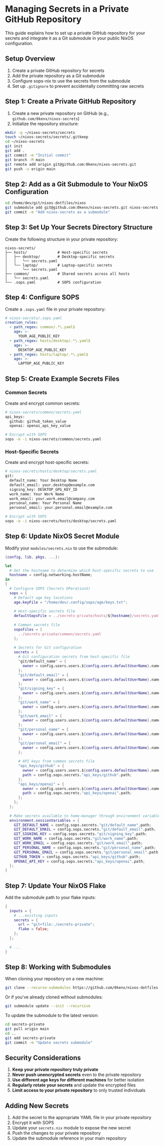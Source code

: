 # Managing Secrets in a Private GitHub Repository

This guide explains how to set up a private GitHub repository for your secrets and integrate it as a Git submodule in your public NixOS configuration.

## Setup Overview

1. Create a private GitHub repository for secrets
2. Add the private repository as a Git submodule
3. Configure sops-nix to use the secrets from the submodule
4. Set up `.gitignore` to prevent accidentally committing raw secrets

## Step 1: Create a Private GitHub Repository

1. Create a new private repository on GitHub (e.g., `github.com/0kenx/nixos-secrets`)
2. Initialize the repository structure:

```bash
mkdir -p ~/nixos-secrets/secrets
touch ~/nixos-secrets/secrets/.gitkeep
cd ~/nixos-secrets
git init
git add .
git commit -m "Initial commit"
git branch -M main
git remote add origin git@github.com:0kenx/nixos-secrets.git
git push -u origin main
```

## Step 2: Add as a Git Submodule to Your NixOS Configuration

```bash
cd /home/dev/git/nixos-dotfiles/nixos
git submodule add git@github.com:0kenx/nixos-secrets.git nixos-secrets
git commit -m "Add nixos-secrets as a submodule"
```

## Step 3: Set Up Your Secrets Directory Structure

Create the following structure in your private repository:

```
nixos-secrets/
├── hosts/              # Host-specific secrets
│   ├── desktop/        # Desktop-specific secrets
│   │   └── secrets.yaml
│   └── laptop/         # Laptop-specific secrets
│       └── secrets.yaml
├── common/             # Shared secrets across all hosts
│   └── secrets.yaml
└── .sops.yaml          # SOPS configuration
```

## Step 4: Configure SOPS

Create a `.sops.yaml` file in your private repository:

```yaml
# nixos-secrets/.sops.yaml
creation_rules:
  - path_regex: common/.*\.yaml$
    age: >-
      YOUR_AGE_PUBLIC_KEY
  - path_regex: hosts/desktop/.*\.yaml$
    age: >-
      DESKTOP_AGE_PUBLIC_KEY
  - path_regex: hosts/laptop/.*\.yaml$
    age: >-
      LAPTOP_AGE_PUBLIC_KEY
```

## Step 5: Create Example Secrets Files

### Common Secrets

Create and encrypt common secrets:

```bash
# nixos-secrets/common/secrets.yaml
api_keys:
  github: github_token_value
  openai: openai_api_key_value

# Encrypt with SOPS
sops -e -i nixos-secrets/common/secrets.yaml
```

### Host-Specific Secrets

Create and encrypt host-specific secrets:

```bash
# nixos-secrets/hosts/desktop/secrets.yaml
git:
  default_name: Your Desktop Name
  default_email: your.desktop@example.com
  signing_key: DESKTOP_GPG_KEY_ID
  work_name: Your Work Name
  work_email: your.work.email@company.com
  personal_name: Your Personal Name
  personal_email: your.personal.email@example.com

# Encrypt with SOPS
sops -e -i nixos-secrets/hosts/desktop/secrets.yaml
```

## Step 6: Update NixOS Secret Module

Modify your `modules/secrets.nix` to use the submodule:

```nix
{config, lib, pkgs, ...}:

let
  # Get the hostname to determine which host-specific secrets to use
  hostname = config.networking.hostName;
in
{
  # Configure SOPS (Secrets OPerationS)
  sops = {
    # Default age key locations
    age.keyFile = "/home/dev/.config/sops/age/keys.txt";
    
    # Host-specific secrets file
    defaultSopsFile = ../secrets-private/hosts/${hostname}/secrets.yaml;
    
    # Common secrets file
    sopsFiles = [
      ../secrets-private/common/secrets.yaml
    ];
    
    # Secrets for Git configuration
    secrets = {
      # Git configuration secrets from host-specific file
      "git/default_name" = {
        owner = config.users.users.${config.users.defaultUserName}.name;
      };
      "git/default_email" = {
        owner = config.users.users.${config.users.defaultUserName}.name;
      };
      "git/signing_key" = {
        owner = config.users.users.${config.users.defaultUserName}.name;
      };
      "git/work_name" = {
        owner = config.users.users.${config.users.defaultUserName}.name;
      };
      "git/work_email" = {
        owner = config.users.users.${config.users.defaultUserName}.name;
      };
      "git/personal_name" = {
        owner = config.users.users.${config.users.defaultUserName}.name;
      };
      "git/personal_email" = {
        owner = config.users.users.${config.users.defaultUserName}.name;
      };
      
      # API keys from common secrets file
      "api_keys/github" = {
        owner = config.users.users.${config.users.defaultUserName}.name;
        path = config.sops.secrets."api_keys/github".path;
      };
      "api_keys/openai" = {
        owner = config.users.users.${config.users.defaultUserName}.name;
        path = config.sops.secrets."api_keys/openai".path;
      };
    };
  };
  
  # Make secrets available to home-manager through environment variables
  environment.sessionVariables = {
    GIT_DEFAULT_NAME = config.sops.secrets."git/default_name".path;
    GIT_DEFAULT_EMAIL = config.sops.secrets."git/default_email".path;
    GIT_SIGNING_KEY = config.sops.secrets."git/signing_key".path;
    GIT_WORK_NAME = config.sops.secrets."git/work_name".path;
    GIT_WORK_EMAIL = config.sops.secrets."git/work_email".path;
    GIT_PERSONAL_NAME = config.sops.secrets."git/personal_name".path;
    GIT_PERSONAL_EMAIL = config.sops.secrets."git/personal_email".path;
    GITHUB_TOKEN = config.sops.secrets."api_keys/github".path;
    OPENAI_API_KEY = config.sops.secrets."api_keys/openai".path;
  };
}
```

## Step 7: Update Your NixOS Flake

Add the submodule path to your flake inputs:

```nix
{
  inputs = {
    # ...existing inputs
    secrets = {
      url = "git+file:./secrets-private";
      flake = false;
    };
  };
  
  # ...
}
```

## Step 8: Working with Submodules

When cloning your repository on a new machine:

```bash
git clone --recurse-submodules https://github.com/0kenx/nixos-dotfiles.git
```

Or if you've already cloned without submodules:

```bash
git submodule update --init --recursive
```

To update the submodule to the latest version:

```bash
cd secrets-private
git pull origin main
cd ..
git add secrets-private
git commit -m "Update secrets submodule"
```

## Security Considerations

1. **Keep your private repository truly private**
2. **Never push unencrypted secrets** even to the private repository
3. **Use different age keys for different machines** for better isolation
4. **Regularly rotate your secrets** and update the encrypted files
5. **Limit access to your private repository** to only trusted individuals

## Adding New Secrets

1. Add the secret to the appropriate YAML file in your private repository
2. Encrypt it with SOPS
3. Update your `secrets.nix` module to expose the new secret
4. Push the changes to your private repository
5. Update the submodule reference in your main repository